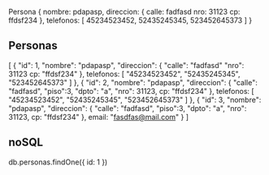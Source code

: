 Persona {
  nombre: pdapasp,
  direccion: {
    calle: fadfasd
    nro: 31123
    cp: ffdsf234
  },
  telefonos: [
    45234523452,
    52435245345,
    523452645373
  ]
}


Personas
--------
[
  {
    "id": 1,
    "nombre": "pdapasp",
    "direccion": {
      "calle": "fadfasd"
      "nro": 31123
      cp: "ffdsf234"
    },
    telefonos: [
      "45234523452",
      "52435245345",
      "523452645373"
    ]
  },
    {
    "id": 2,
    "nombre": "pdapasp",
    "direccion": {
      "calle": "fadfasd",
      "piso":3,
      "dpto": "a",
      "nro": 31123,
      cp: "ffdsf234"
    },
    telefonos: [
      "45234523452",
      "52435245345",
      "523452645373"
    ]
  },
  {
    "id": 3,
    "nombre": "pdapasp",
    "direccion": {
      "calle": "fadfasd",
      "piso":3,
      "dpto": "a",
      "nro": 31123,
      cp: "ffdsf234"
    },
    email: "fasdfas@mail.com"
  }
]

noSQL
-----

db.personas.findOne({ id: 1 })

